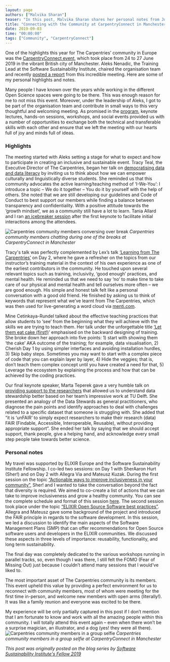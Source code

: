 ```yaml
---
layout: page
authors: ["Malvika Sharan"]
teaser: "In this post, Malvika Sharan shares her personal notes from June 2019's CarpentryConnect in Manchester"
title: "Connecting with the Community at CarpentryConnect in Manchester"
date: 2019-09-03
time: "00:00:00"
tags: ["Community", "CarpentryConnect"]
---
```


One of the highlights this year for The Carpentries’ community in Europe was the [CarpentryConnect event](https://software.ac.uk/ccmcr19), which took place from 24 to 27 June 2019 in the vibrant British city of Manchester. Aleks Nenadic, the Training Lead at the Software Sustainability Institute, chaired the organisation team and recently [posted a report](https://software.ac.uk/blog/2019-07-12-highlights-carpentryconnect-manchester-2019) from this incredible meeting. Here are some of my personal highlights and notes.

Many people I have known over the years while working in the different Open Science spaces were going to be there. This was enough reason for me to not miss this event. Moreover, under the leadership of Aleks, I got to be part of the organisation team and contribute in small ways to this very thoughtful and welcoming meeting. As promised in the [program](https://software.ac.uk/ccmcr19/programme), keynote lectures, hands-on sessions, workshops, and social events provided us with a number of opportunities to exchange both the technical and transferable skills with each other and ensure that we left the meeting with our hearts full of joy and minds full of ideas. 


### Highlights

The meeting started with Aleks setting a stage for what to expect and how to participate in creating an inclusive and sustainable event. Tracy Teal, the Executive Director of The Carpentries, began her talk on [democratising data and data literacy](https://docs.google.com/presentation/d/1jcy98OvK071SoLXByHB5nwijGfqKbT__dpsMcze8g2s/edit) by inviting us to think about how we can empower culturally and linguistically diverse students. She reminded us that this community advocates the active learning/teaching method of ‘I-We-You’: I introduce a topic – We do it together – You do it by yourself with the help of others. She noted that we are still developing our guidelines and Code of Conduct to best support our members while finding a balance between transparency and confidentiality. With a positive attitude towards the ‘growth mindset’, we as a community still have a lot to learn. Tania Allard and I ran [an icebreaker session](https://twitter.com/MalvikaSharan/status/1143536721340108800https://twitter.com/MalvikaSharan/status/1143536721340108800) after the first keynote to facilitate initial interactions among the attendees.

![Carpentries community members conversing over break](/blog/2019/09/ccmcr2019.png)
  *Carpentries community members chatting during one of the breaks at CarpentryConnect in Manchester*

Tracy's talk was perfectly complemented by Lex’s talk [‘Learning from The Carpentries’](https://figshare.com/articles/Learning_from_the_Carpentries/8287973https://figshare.com/articles/Learning_from_the_Carpentries/8287973) on Day 2, where he gave a refresher on the topics from our instructor’s training material in the context of his own experience as one of the earliest contributors in the community. He touched upon several relevant topics such as training, inclusivity, ‘good enough’ practices, and mental health. He reminded us that we need to say ‘no’ to make time to take care of our physical and mental health and tell ourselves more often – we are good enough. His simple and honest talk felt like a personal conversation with a good old friend. He finished by asking us to think of keywords that represent what we’ve learnt from The Carpentries, which was then used for live-generating a word cloud via [menti.com](https://www.menti.com/).

Mine Cetinkaya-Rundel talked about the effective teaching practices that allow students to ‘see’ from the beginning what they will achieve with the skills we are trying to teach them. Her talk under the unforgettable title [‘Let them eat cake (first!)](https://speakerdeck.com/minecr/let-them-eat-cake-first-14c0fcf0-4fe1-4e80-9c41-a7813e842538?slide=67https://speakerdeck.com/minecr/let-them-eat-cake-first-14c0fcf0-4fe1-4e80-9c41-a7813e842538?slide=67)’ emphasised on the backward designing of training. She broke down her approach into five points: 1) start with showing them ‘the cake’ AKA outcome of the training; for example, data visualisation, 2) Cherish Day 1 by using simpler interfaces and avoiding installation hurdles, 3) Skip baby steps. Sometimes you may want to start with a complex piece of code that you can explain layer by layer, 4) Hide the veggies; that is, don’t teach them complex concept until you have created a need for that, 5) Leverage the ecosystem by explaining the process and how that can be achieved by the coding practices. 

Our final keynote speaker, Marta Teperek gave a very humble talk on [providing support to the researchers](https://zenodo.org/record/3257088#.XVNRcJMzbOQhttps://zenodo.org/record/3257088#.XVNRcJMzbOQ) that allowed us to understand data stewardship better based on her team’s impressive work at TU Delft. She presented an analogy of the Data Stewards as general practitioners, who diagnose the pain points and identify approaches to deal with challenges related to a specific dataset that someone is struggling with. She added that “it is ‘unFAIR’ to simply expect researchers to make their research (data) FAIR (Findable, Accessible, Interoperable, Reusable), without providing appropriate support”. She ended her talk by saying that we should accept support, thank people, give a helping hand, and acknowledge every small step people take towards better science.

### Personal notes

My travel was supported by ELIXIR Europe and the Software Sustainability Institute Fellowship. I co-led two sessions: on Day 1 with SherAaron Hurt (Sher!) and on Day 2 with Allegra Via and Mateusz Kuzak. During the first session on the topic [“Actionable ways to improve inclusiveness in your community”](https://docs.google.com/presentation/d/1_ZQGl8glQVhKz_pVBKvQCChZ65LYtXE2jLXZehthefg/edit?usp=sharing), Sher! and I wanted to take the conversation beyond the fact that diversity is required. We aimed to co-create a list of actions that we can take to improve inclusiveness and grow a healthy community. You can see the complete schedule and format of this session [here](https://docs.google.com/document/d/1MG28g-USdk9-Go0CrPk2X_u93eeajt4tfkwspWKJ3H8/edit?usp=sharing). The second session took place under the topic [“ELIXIR Open Source Software best practices”](https://github.com/SoftDev4Research/4OSS-lesson). Allegra and Mateusz gave some background of the project and introduced the FAIR principle in regards to the software development. In this session, we led a discussion to identify the main aspects of the Software Management Plans (SMP) that can offer recommendations for Open Source software users and developers in the ELIXIR communities. We discussed these aspects in three levels of importance: reusability, functionality, and long term sustainability. 

The final day was completely dedicated to the various workshops running in parallel tracks, so, even though I was there, I still felt the FOMO (Fear of Missing Out) just because I couldn’t attend many sessions that I would’ve liked to. 

The most important asset of The Carpentries community is its members. This event upheld this value by providing a perfect environment for us to reconnect with community members,  most of whom were meeting for the first time in-person, and welcome new members with open arms (literally!). It was like a family reunion and everyone was excited to be there.

My experience will be only partially captured in this post if I don’t mention that I am fortunate to know and work with all the amazing people within this community. I will totally attend this event again – even when there won’t be a surprise magician, an illustrator, and a dog (yes! they were all there).
![Carpentries community members in a group selfie](/blog/2019/09/ccmcr2019-group-selfie.png)
  *Carpentries community members in a group selfie at CarpentryConnect in Manchester*

*This post was originally posted on the blog series by [Software Sustainability Institute's Fellow 2019](https://www.software.ac.uk/blog/2019-08-30-connecting-community-personal-notes-carpentryconnect-manchester-2019)*
